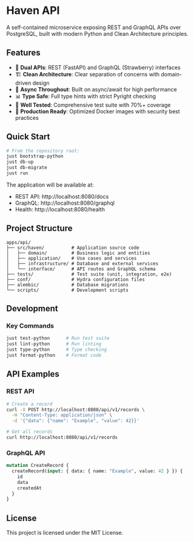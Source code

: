 # Haven API

A self-contained microservice exposing REST and GraphQL APIs over PostgreSQL, built with modern Python and Clean Architecture principles.

## Features

- 🚀 **Dual APIs**: REST (FastAPI) and GraphQL (Strawberry) interfaces
- 🏗️ **Clean Architecture**: Clear separation of concerns with domain-driven design
- 🔄 **Async Throughout**: Built on async/await for high performance
- 📊 **Type Safe**: Full type hints with strict Pyright checking
- 🧪 **Well Tested**: Comprehensive test suite with 70%+ coverage
- 🐳 **Production Ready**: Optimized Docker images with security best practices

## Quick Start

```bash
# From the repository root:
just bootstrap-python
just db-up
just db-migrate
just run
```

The application will be available at:
- REST API: http://localhost:8080/docs
- GraphQL: http://localhost:8080/graphql
- Health: http://localhost:8080/health

## Project Structure

```
apps/api/
├── src/haven/          # Application source code
│   ├── domain/         # Business logic and entities
│   ├── application/    # Use cases and services
│   ├── infrastructure/ # Database and external services
│   └── interface/      # API routes and GraphQL schema
├── tests/              # Test suite (unit, integration, e2e)
├── conf/               # Hydra configuration files
├── alembic/            # Database migrations
└── scripts/            # Development scripts
```

## Development

### Key Commands

```bash
just test-python      # Run test suite
just lint-python      # Run linting
just type-python      # Type checking
just format-python    # Format code
```

## API Examples

### REST API

```bash
# Create a record
curl -X POST http://localhost:8080/api/v1/records \
  -H "Content-Type: application/json" \
  -d '{"data": {"name": "Example", "value": 42}}'

# Get all records
curl http://localhost:8080/api/v1/records
```

### GraphQL API

```graphql
mutation CreateRecord {
  createRecord(input: { data: { name: "Example", value: 42 } }) {
    id
    data
    createdAt
  }
}
```

## License

This project is licensed under the MIT License.
